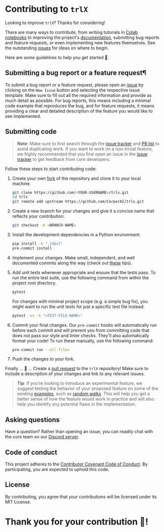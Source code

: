 # Contributing to `trlX`

Looking to improve `trlX`? Thanks for considering!

There are many ways to contribute, from writing tutorials in [Colab notebooks](https://colab.research.google.com) to improving the project's [documentation](https://trlx.readthedocs.io), submitting bug reports and feature requests, or even implementing new features themselves. See the outstanding [issues](https://github.com/CarperAI/trlx/issues) for ideas on where to begin.

Here are some guidelines to help you get started 🚀.

## Submitting a bug report or a feature request¶

To submit a bug report or a feature request, please open an [issue](https://github.com/CarperAI/trlx/issues) by clicking on the `New Issue` button and selecting the respective issue template. Make sure to fill out all the required information and provide as much detail as possible. For bug reports, this means including a minimal code example that reproduces the bug, and for feature requests, it means providing a clear and detailed description of the feature you would like to see implemented.

## Submitting code

> **Note**: Make sure to first search through the [issue tracker](https://github.com/CarperAI/trlx/issues) and [PR list](https://github.com/CarperAI/trlx/pulls) to avoid duplicating work. If you want to work on a non-trivial feature, we highly recommended that you first open an issue in the [issue tracker](https://github.com/CarperAI/trlx/issues) to get feedback from core developers.

Follow these steps to start contributing code:

1. Create your own [fork](https://docs.github.com/en/get-started/quickstart/fork-a-repo#forking-a-repository) of the repository and clone it to your local machine.

   ```bash
   git clone https://github.com/<YOUR-USERNAME>/trlx.git
   cd trlx
   git remote add upstream https://github.com/CarperAI/trlx.git
   ```

1. Create a new branch for your changes and give it a concise name that reflects your contribution.

   ```bash
   git checkout -b <BRANCH-NAME>
   ```

1. Install the development dependencies in a Python environment.

   ```bash
   pip install -e ".[dev]"
   pre-commit install
   ```

1. Implement your changes. Make small, independent, and well documented commits along the way (check out [these](https://cbea.ms/git-commit/) tips).

1. Add unit tests whenever appropriate and ensure that the tests pass. To run the entire test suite, use the following command from within the project root directory.

   ```bash
   pytest
   ```

   For changes with minimal project scope (e.g. a simple bug fix), you might want to run the unit tests for just a specific test file instead:

   ```bash
   pytest -vv -k "<TEST-FILE-NAME>"
   ```

1. Commit your final changes. Our `pre-commit` hooks will automatically run before each commit and will prevent you from committing code that does not pass our style and linter checks. They'll also automatically format your code! To run these manually, use the following command:

   ```bash
   pre-commit run --all-files
   ```

1. Push the changes to your fork.

Finally ... 🥁 ... Create a [pull request](https://docs.github.com/en/github/collaborating-with-issues-and-pull-requests/creating-a-pull-request) to the `trlX` repository! Make sure to include a description of your changes and link to any relevant issues.

> __Tip__: If you're looking to introduce an experimental feature, we suggest testing the behavior of your proposed feature on some of the existing [examples](https://github.com/CarperAI/trlx/tree/master/examples), such as [random walks](https://github.com/CarperAI/trlx/blob/master/examples/randomwalks). This will help you get a better sense of how the feature would work in practice and will also help you identify any potential flaws in the implementation.

## Asking questions

Have a question? Rather than opening an issue, you can readily chat with the core team on our [Discord server](https://discord.gg/canadagoose).

## Code of conduct

This project adheres to the [Contributor Covenant Code of Conduct](https://github.com/CarperAI/trlx/blob/master/CODE_OF_CONDUCT.md). By participating, you are expected to uphold this code.

## License

By contributing, you agree that your contributions will be licensed under its MIT License.

# Thank you for your contribution 🐠!
